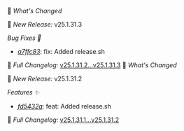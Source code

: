 🚀 *What's Changed* 

 🔄 *New Release:* v25.1.31.3

 *Bug Fixes 🐛* 
- *[a7ffc83](https://github.com/manisankar-divi/k8s-repo/commit/a7ffc8324032c2d45fc49bffb1eb8b5f329e318d)*: fix: Added release.sh

📜 *Full Changelog:* [v25.1.31.2...v25.1.31.3](https://github.com/manisankar-divi/k8s-repo/compare/v25.1.31.2...v25.1.31.3)
🚀 *What's Changed* 

 🔄 *New Release:* v25.1.31.2

 *Features ✨* 
- *[fd5432a](https://github.com/manisankar-divi/k8s-repo/commit/fd5432a0478a564234ed9de8fdc6782cfc874dd1)*: feat: Added release.sh 

📜 *Full Changelog:* [v25.1.31.1...v25.1.31.2](https://github.com/manisankar-divi/k8s-repo/compare/v25.1.31.1...v25.1.31.2)
